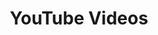 ---
layout: chapter
title: YouTube Videos
slides:

  - class: title-slide
    content: |

      ![Gather Workshops Logo]([[BASE_URL]]/theme/assets/images/gw_logo.png)

      # YouTube Videos
      _Embedding YouTube videos in your page_


  - content: |

      ## Videos

      Last up, a YouTube video!

      Create another section as usual, but this time copy in the "Embed" code for a video from YouTube.

      ```html
      <section class="videos">

          <h2>Videos</h2>

          <!-- Paste embed code here -->

      </section>
      ```

      - Find a video you like
      - Click "Share", then click "Embed"
      - Copy the code, and use it in your site!

    notes: |
        Add in a video section too, and include a few YouTube videos.


  



  - content: |

      ![Thumbs Up!]([[BASE_URL]]/theme/assets/images/thumbs-up.svg){: height="200" }

      ## YouTube Videos: Complete!

      Great, now we can add in some navigation...

      [Take me to the next chapter!](menu-bar.html)


    notes: |

      Great! Now that we know the basics, let's get started on our own projects.



---